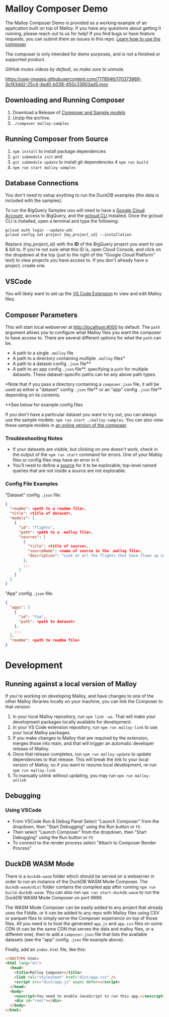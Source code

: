 # Malloy Composer Demo

The Malloy Composer Demo is provided as a working example of an application built on top of Malloy. If you have any questions about getting it running, please reach out to us for help! If you find bugs or have feature requests, you can submit them as issues in this repo. [Learn how to use the composer](https://docs.google.com/presentation/d/18KUl_rrz2K-hbsiKJYS3rtTcYxZMXKklyPllLmTtIYY/edit#slide=id.g1269816dcbe_0_140)

The composer is only intended for demo purposes, and is not a finished or supported product.

_GitHub mutes videos by default, so make sure to unmute._

https://user-images.githubusercontent.com/7178946/170373869-3cf43dd2-25c4-4ed0-b038-450c33903ad5.mov

## Downloading and Running Composer

1.  Download a Release of [Composer and Sample models](https://github.com/malloydata/malloy-composer/releases)
2.  Unzip the archive.
3.  `./composer malloy-samples`

## Running Composer from Source

1. `npm install` to install package dependencies
2. `git submodule init` and
3. `git submodule update` to install git dependencies
4  `npm run build` 
5. `npm run start malloy-samples`

## Database Connections

You don't need to setup anything to run the DuckDB examples (the data is included with the samples).

To run the BigQuery Samples uou will need to have a [Google Cloud Account](https://cloud.google.com/), access to BigQuery, and the [gcloud CLI](https://cloud.google.com/sdk/gcloud) installed. Once the gcloud CLI is installed, open a terminal and type the following:

```
gcloud auth login --update-adc
gcloud config set project {my_project_id} --installation
```

Replace *{my_project_id}* with the **ID** of the BigQuery project you want to use & bill to. If you're not sure what this ID is, open Cloud Console, and click on the dropdown at the top (just to the right of the "Google Cloud Platform" text) to view projects you have access to. If you don't already have a project, create one.

## VSCode 
You will likely want to set up the [VS Code Extension](https://github.com/malloydata/malloy-vscode-extension#install-the-visual-studio-code-extension) to view and edit Malloy files.

## Composer Parameters

This will start local webserver at [http://localhost:4000]() by default. The `path` argument allows you to configure what Malloy files you want the composer to have access to. There are several different options for what the `path` can be.

- A path to a single `.malloy` file
- A path to a directory containing multiple `.malloy` files*
- A path to a dataset config `.json` file\**
- A path to an app config `.json` file\**, specifying a `path` for multiple datasets. These dataset-specific paths can be any above path types.

\*Note that if you pass a directory containing a `composer.json` file, it will be used as either a "dataset" config `.json` file\*\* or an "app" config `.json` file\*\* depending on its contents. 

\*\*See below for example config files

If you don't have a particular dataset you want to try out, you can always use the sample models: `npm run start ./malloy-samples`. You can also view these sample models in [an online version of the composer](https://malloydata.github.io/malloy-samples/wasm/).

### Troubleshooting Notes

- If your datasets are visible, but clicking on one doesn't work, check in the output of the `npm run start` command for errors. One of your Malloy files or config files may have an error in it.
- You'll need to define a [source](https://malloydata.github.io/malloy/documentation/language/source.html) for it to be explorable; top-level named queries that are not inside a source are not explorable.

### Config File Examples

"Dataset" config `.json` file:
```json
{
  "readme": <path to a readme file>,
  "title": <title of dataset>,
  "models": [
    {
      "id": "flights",
      "path": <path to a .malloy file>,
      "sources": [
        {
          "title": <title of source>,
          "sourceName": <name of source in the .malloy file>,
          "description": "Look at all the flights that have flown up to 2003"
        },
        ...
      ]
    }
  ]
}
```

"App" config `.json` file:
```json
{
  "apps": [
    {
      "id": "faa",
      "path": <path to dataset>
    },
    ...
  ],
  "readme": <path to readme file>
}
```

# Development

## Running against a local version of Malloy

If you're working on developing Malloy, and have changes to one of the other Malloy libraries locally on your machine, you can link the Composer to that version.

1. In your local Malloy repository, run `npm link -ws`. That will make your development packages locally available for development.
2. In your VS Code extension repository, run `npm run malloy-link` to use your local Malloy packages.
3. If you make changes to Malloy that are required by the extension, merges those into main, and that will trigger an automatic developer release of Malloy.
4. Once that release completes, run `npm run malloy-update` to update dependencies to that release. This will break the link to your local version of Malloy, so if you want to resume local development, re-run `npm run malloy-link`
5. To manually unlink without updating, you may run `npm run malloy-unlink`

## Debugging

### Using VSCode

- From VSCode Run & Debug Panel Select "Launch Composer" from the dropdown, then "Start Debugging" using the Run button or `F5`
- Then select "Launch Composer" from the dropdown, then "Start Debugging" using the Run button or `F5`
- To connect to the render process select "Attach to Composer Render Process"

## DuckDB WASM Mode

There is a `duckdb-wasm` folder which should be served on a webserver in order to run an instance of the DuckDB WASM Mode Composer. The `duckdb-wasm/dist` folder contains the compiled app after running `npm run build-duckdb-wasm`. You can also run `npm run start-duckdb-wasm` to run the DuckDB WASM Mode Composer on port 9999.

The WASM Mode Composer can be easily added to any project that already uses the Fiddle, or it can be added to any repo with Malloy files using CSV or parquet files to simply serve the Composer experience on top of those files. All you need is to host the generated `app.js` and `app.css` files on some CDN (it can be the same CDN that serves the data and malloy files, or a different one), then to add a `composer.json` file that lists the available datasets (see the "app" config `.json` file example above).

Finally, add an `index.html` file, like this:

```html
<!DOCTYPE html>
<html lang="en">
  <head>
    <title>Malloy Composer</title>
    <link rel="stylesheet" href="dist/app.css" />
    <script src="dist/app.js" async defer></script>
  </head>
  <body>
    <noscript>You need to enable JavaScript to run this app.</noscript>
    <div id="root"></div>
  </body>
</html>
```
